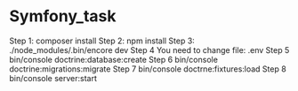 # Symfony_task
Step 1: composer install
Step 2: npm install
Step 3: ./node_modules/.bin/encore dev
Step 4 You need to change file: .env
Step 5 bin/console doctrine:database:create
Step 6 bin/console doctrine:migrations:migrate
Step 7 bin/console doctrne:fixtures:load
Step 8 bin/console server:start

